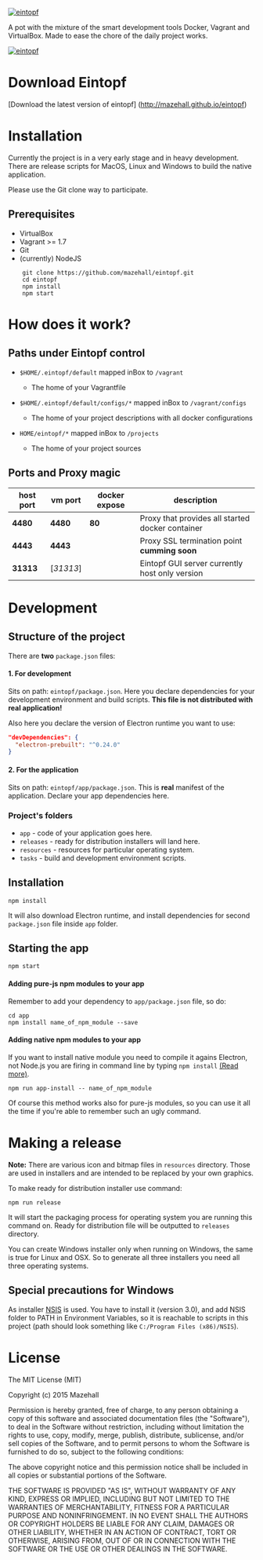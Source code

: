 [![eintopf](http://mazehall.github.io/eintopf/img/eintopf_logo.png)](http://mazehall.github.io/eintopf)

A pot with the mixture of the smart development tools Docker, Vagrant and VirtualBox. Made to ease the chore of the
daily project works.

[![eintopf](http://mazehall.github.io/eintopf/img/screen_eintopf.png)](http://mazehall.github.io/eintopf)

Download Eintopf
==============
[Download the latest version of eintopf] (http://mazehall.github.io/eintopf)


# Installation

Currently the project is in a very early stage and in heavy development. There are release scripts for
MacOS, Linux and Windows to build the native application.

Please use the Git clone way to participate.


## Prerequisites

* VirtualBox
* Vagrant >= 1.7
* Git
* (currently) NodeJS


```
    git clone https://github.com/mazehall/eintopf.git
    cd eintopf
    npm install
    npm start
```


# How does it work?

## Paths under Eintopf control

* ```$HOME/.eintopf/default``` mapped inBox to ```/vagrant```
  * The home of your Vagrantfile

* ```$HOME/.eintopf/default/configs/*``` mapped inBox to ```/vagrant/configs```
  * The home of your project descriptions with all docker configurations

* ```HOME/eintopf/*``` mapped inBox to ```/projects```
  * The home of your project sources

## Ports and Proxy magic

 host port | vm port   | docker expose | description |
---|---|---|---
 __4480__  | __4480__  | __80__ | Proxy that provides all started docker container
 __4443__  | __4443__  |        | Proxy SSL termination point __cumming soon__
 __31313__ | [_31313_] |        | Eintopf GUI server currently host only version




# Development

## Structure of the project

There are **two** `package.json` files:  

#### 1. For development
Sits on path: `eintopf/package.json`. Here you declare dependencies for your development environment and build scripts. **This file is not distributed with real application!**

Also here you declare the version of Electron runtime you want to use:
```json
"devDependencies": {
  "electron-prebuilt": "^0.24.0"
}
```

#### 2. For the application
Sits on path: `eintopf/app/package.json`. This is **real** manifest of the application. Declare your app dependencies here.

### Project's folders

- `app` - code of your application goes here.
- `releases` - ready for distribution installers will land here.
- `resources` - resources for particular operating system.
- `tasks` - build and development environment scripts.



## Installation

```
npm install
```
It will also download Electron runtime, and install dependencies for second `package.json` file inside `app` folder.


## Starting the app

```
npm start
```

#### Adding pure-js npm modules to your app

Remember to add your dependency to `app/package.json` file, so do:
```
cd app
npm install name_of_npm_module --save
```

#### Adding native npm modules to your app

If you want to install native module you need to compile it agains Electron, not Node.js you are firing in command line by typing `npm install` [(Read more)](https://github.com/atom/electron/blob/master/docs/tutorial/using-native-node-modules.md).
```
npm run app-install -- name_of_npm_module
```
Of course this method works also for pure-js modules, so you can use it all the time if you're able to remember such an ugly command.


# Making a release

**Note:** There are various icon and bitmap files in `resources` directory. Those are used in installers and are intended to be replaced by your own graphics.

To make ready for distribution installer use command:
```
npm run release
```
It will start the packaging process for operating system you are running this command on. Ready for distribution file will be outputted to `releases` directory.

You can create Windows installer only when running on Windows, the same is true for Linux and OSX. So to generate all three installers you need all three operating systems.


## Special precautions for Windows
As installer [NSIS](http://nsis.sourceforge.net/Main_Page) is used. You have to install it (version 3.0), and add NSIS folder to PATH in Environment Variables, so it is reachable to scripts in this project (path should look something like `C:/Program Files (x86)/NSIS`).


# License

The MIT License (MIT)

Copyright (c) 2015 Mazehall

Permission is hereby granted, free of charge, to any person obtaining a copy
of this software and associated documentation files (the "Software"), to deal
in the Software without restriction, including without limitation the rights
to use, copy, modify, merge, publish, distribute, sublicense, and/or sell
copies of the Software, and to permit persons to whom the Software is
furnished to do so, subject to the following conditions:

The above copyright notice and this permission notice shall be included in all
copies or substantial portions of the Software.

THE SOFTWARE IS PROVIDED "AS IS", WITHOUT WARRANTY OF ANY KIND, EXPRESS OR
IMPLIED, INCLUDING BUT NOT LIMITED TO THE WARRANTIES OF MERCHANTABILITY,
FITNESS FOR A PARTICULAR PURPOSE AND NONINFRINGEMENT. IN NO EVENT SHALL THE
AUTHORS OR COPYRIGHT HOLDERS BE LIABLE FOR ANY CLAIM, DAMAGES OR OTHER
LIABILITY, WHETHER IN AN ACTION OF CONTRACT, TORT OR OTHERWISE, ARISING FROM,
OUT OF OR IN CONNECTION WITH THE SOFTWARE OR THE USE OR OTHER DEALINGS IN THE
SOFTWARE.
